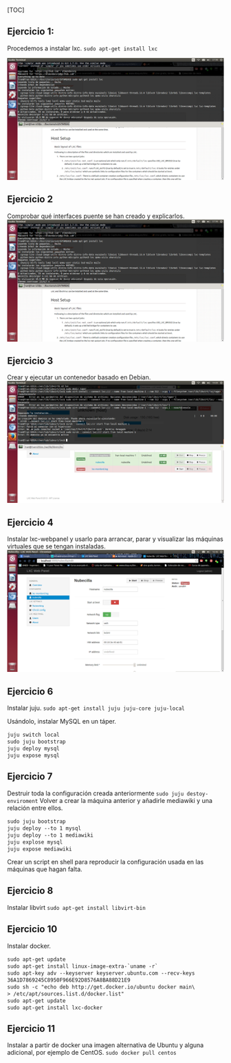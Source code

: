 [TOC]

## Ejercicio 1:

Procedemos a instalar lxc.
`sudo apt-get install lxc`

![foto](https://github.com/elmendacorp/IVTAREAS/raw/master/img/lxc.png)

## Ejercicio 2
Comprobar qué interfaces puente se han creado y explicarlos.
![foto](https://github.com/elmendacorp/IVTAREAS/raw/master/img/lxc.png)

## Ejercicio 3

Crear y ejecutar un contenedor basado en Debian.
![foto](https://github.com/elmendacorp/IVTAREAS/raw/master/img/maquinalxc.png)

## Ejercicio 4
Instalar lxc-webpanel y usarlo para arrancar, parar y visualizar las máquinas virtuales que se tengan instaladas.
![foto](https://github.com/elmendacorp/IVTAREAS/raw/master/img/lxcweb.png)

## Ejercicio 6
Instalar juju.
`sudo apt-get install juju juju-core juju-local`

Usándolo, instalar MySQL en un táper.
```
juju switch local
sudo juju bootstrap
juju deploy mysql
juju expose mysql

```
## Ejercicio 7
Destruir toda la configuración creada anteriormente
`sudo juju destoy-enviroment`
Volver a crear la máquina anterior y añadirle mediawiki y una relación entre ellos.
```
sudo juju bootstrap
juju deploy --to 1 mysql
juju deploy --to 1 mediawiki
juju explose mysql
juju expose mediawiki
```
Crear un script en shell para reproducir la configuración usada en las máquinas que hagan falta.

## Ejercicio 8
Instalar libvirt
`sudo apt-get install libvirt-bin`

## Ejercicio 10
Instalar docker.

```
sudo apt-get update
sudo apt-get install linux-image-extra-`uname -r`
sudo apt-key adv --keyserver keyserver.ubuntu.com --recv-keys 36A1D7869245C8950F966E92D8576A8BA88D21E9
sudo sh -c "echo deb http://get.docker.io/ubuntu docker main\
> /etc/apt/sources.list.d/docker.list"
sudo apt-get update
sudo apt-get install lxc-docker
```
## Ejercicio 11
Instalar a partir de docker una imagen alternativa de Ubuntu y alguna adicional, por ejemplo de CentOS.
`sudo docker pull centos`